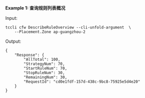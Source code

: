 **Example 1: 查询规则列表概况**



Input: 

```
tccli cfw DescribeRuleOverview --cli-unfold-argument  \
    --Placement.Zone ap-guangzhou-2
```

Output: 
```
{
    "Response": {
        "AllTotal": 100,
        "StrategyNum": 70,
        "StartRuleNum": 70,
        "StopRuleNum": 30,
        "RemainingNum": 30,
        "RequestId": "cd0e1fdf-157d-438c-9bc8-75925e5d4e20"
    }
}
```

